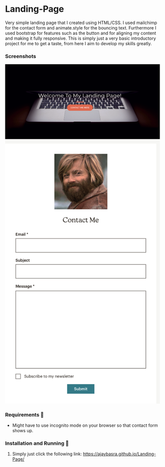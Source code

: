 # Landing-Page
Very simple landing page that I created using HTML/CSS. I used mailchimp for the contact form and animate.style for the bouncing text. Furthermore I used bootstrap for features such as the button and for aligning my content and making it fully responsive. This is simply just a very basic introductory project for me to get a taste, from here I aim to develop my skills greatly.

### Screenshots
<div align="center">
    <img src="https://github.com/ajaybasra/Landing-Page/blob/main/screenshots/Screen%20Shot%202022-01-17%20at%2012.25.45%20PM.png">
    <img src="https://github.com/ajaybasra/Landing-Page/blob/main/screenshots/Screen%20Shot%202022-01-17%20at%2012.26.05%20PM.png">
</div>

### Requirements 🔧
* Might have to use incognito mode on your browser so that contact form shows up.

### Installation and Running 🔌
1. Simply just click the following link: https://ajaybasra.github.io/Landing-Page/
